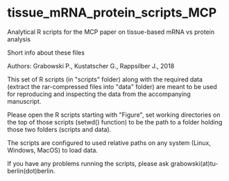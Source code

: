 # tissue_mRNA_protein_scripts_MCP
Analytical R scripts for the MCP paper on tissue-based mRNA vs protein analysis

Short info about these files

Authors: Grabowski P., Kustatscher G., Rappsilber J., 2018

This set of R scripts (in "scripts" folder) along with the required data (extract the rar-compressed files into "data" folder) are meant to be used for reproducing and inspecting the data from the accompanying manuscript.

Please open the R scripts starting with "Figure", set working directories on the top of those scripts (setwd() function) to be the path to a folder holding those two folders (scripts and data).

The scripts are configured to used relative paths on any system (Linux, Windows, MacOS) to load data.

If you have any problems running the scripts, please ask grabowski(at)tu-berlin(dot)berlin.
